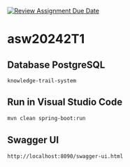 [![Review Assignment Due Date](https://classroom.github.com/assets/deadline-readme-button-22041afd0340ce965d47ae6ef1cefeee28c7c493a6346c4f15d667ab976d596c.svg)](https://classroom.github.com/a/U6YJFoaW)

# asw20242T1

## Database PostgreSQL

```
knowledge-trail-system
```

## Run in Visual Studio Code

```bash
mvn clean spring-boot:run
```

## Swagger UI

```
http://localhost:8090/swagger-ui.html
```
